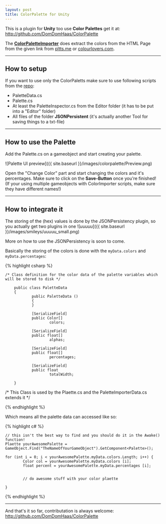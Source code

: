 ```yaml
---
layout: post
title: ColorPalette for Unity
---
```


This is a plugin for **Unity** too use **Color Palettes** get it at: <http://github.com/DomDomHaas/ColorPalette>

The [**ColorPaletteImporter**](http://domdomhaas.github.io/ColorPaletteImporter/) does extract the colors from the HTML Page from the given link from [pltts.me](https://www.pltts.me) or [colourlovers.com](https://www.colourlovers.com).

***


## How to setup

If you want to use only the ColorPaletts make sure to use following scripts from the [repo](http://github.com/DomDomHaas/ColorPalette):
- PaletteData.cs
- Palette.cs
- At least the PaletteInspector.cs from the Editor folder (it has to be put into a "Editor" folder)
- All files of the folder **JSONPersistent** (it's actually another Tool for saving things to a txt-file)


***



## How to use the Palette

Add the Palette.cs on a gameobject and start creating your palette.

![Palette UI preview]({{ site.baseurl }}/images/colorpalette/Preview.png)

Open the "Change Color" part and start changing the colors and it's percentages. Make sure to click on the **Save-Button** once you're finished!
(If your using multiple gameobjects with ColorImporter scripts, make sure they have different names!)

***



## How to integrate it

The storing of the (hex) values is done by the JSONPersistency plugin, so you actually get two plugins in one ![_uuuuu_]({{ site.baseurl }}/images/smileys/uuuuu_small.png)


More on how to use the JSONPersistency is soon to come.


Basically the storing of the colors is done with the `myData.colors` and `myData.percentages`: 

{% highlight csharp %}

    /* Class definition for the color data of the palette variables which will be stored to disk */

		public class PaletteData
		{
				public PaletteData ()
				{
				}

				[SerializeField]
				public Color[]
						colors;

				[SerializeField]
				public float[]
						alphas;

				[SerializeField]
				public float[]
						percentages;
				
				[SerializeField]
				public float
						totalWidth;

		}


/* This Class is used by the Plaette.cs and the PaletteImporterData.cs extends it */
        
{% endhighlight %}


Which means all the palette data can accessed like so:

{% highlight c# %}

    // this isn't the best way to find and you should do it in the Awake() function!
    Plaette yourAwesomePalette = GameObject.Find("TheNameOfYourGameObject").GetComponent<Palette>();

    for (int i = 0; i < yourAwesomePalette.myData.colors.Length; i++) {
            Color col = yourAwesomePalette.myData.colors [i];
            float percent = yourAwesomePalette.myData.percentages [i];
    
    
            // do awesome stuff with your color plaette
            
    }

{% endhighlight %}

***


And that's it so far, contributation is always welcome: <http://github.com/DomDomHaas/ColorPalette>


